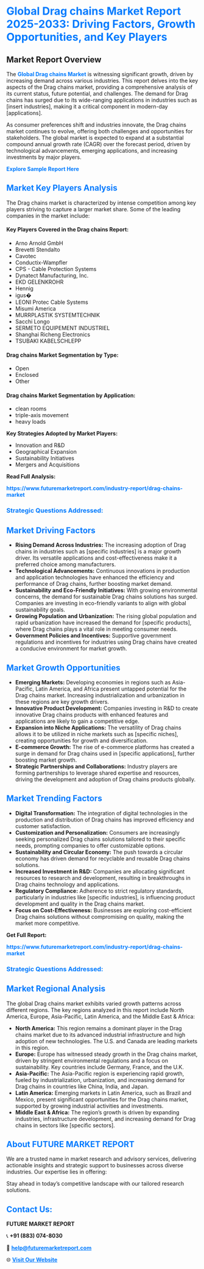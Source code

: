 <h1 style="color: #007BFF;">Global Drag chains Market Report 2025-2033: Driving Factors, Growth Opportunities, and Key Players</h1>

<section id="overview">
<h2>Market Report Overview</h2>
<p>The <a href="https://www.futuremarketreport.com/industry-report/drag-chains-market" style="color: #007BFF; text-decoration: none;"><strong>Global Drag chains Market</strong></a> is witnessing significant growth, driven by increasing demand across various industries. This report delves into the key aspects of the Drag chains market, providing a comprehensive analysis of its current status, future potential, and challenges. The demand for Drag chains has surged due to its wide-ranging applications in industries such as [insert industries], making it a critical component in modern-day [applications].</p>
<p>As consumer preferences shift and industries innovate, the Drag chains market continues to evolve, offering both challenges and opportunities for stakeholders. The global market is expected to expand at a substantial compound annual growth rate (CAGR) over the forecast period, driven by technological advancements, emerging applications, and increasing investments by major players.</p>
</section>

<section id="overview">
<p><a href="https://www.futuremarketreport.com/request-sample/reportId=46158" style="color: #007BFF; text-decoration: none;"><strong>Explore Sample Report Here</strong></a></p>
</section>

<section id="key-players">
<h2 style="color: #007BFF;">Market Key Players Analysis</h2>
<p>The Drag chains market is characterized by intense competition among key players striving to capture a larger market share. Some of the leading companies in the market include:</p>
<h4>Key Players Covered in the Drag chains Report:</h4>
<ul><li>Arno Arnold GmbH</li><li>Brevetti Stendalto</li><li>Cavotec</li><li>Conductix-Wampfler</li><li>CPS - Cable Protection Systems</li><li>Dynatect Manufacturing, Inc.</li><li>EKD GELENKROHR</li><li>Hennig</li><li>igus�</li><li>LEONI Protec Cable Systems</li><li>Misumi America</li><li>MURRPLASTIK SYSTEMTECHNIK</li><li>Sacchi Longo</li><li>SERMETO EQUIPEMENT INDUSTRIEL</li><li>Shanghai Richeng Electronics</li><li>TSUBAKI KABELSCHLEPP</li></ul>
<h4>Drag chains Market Segmentation by Type:</h4>
<ul><li>Open</li><li>Enclosed</li><li>Other</li></ul>

<h4>Drag chains Market Segmentation by Application:</h4>
<ul><li>clean rooms</li><li>triple-axis movement</li><li>heavy loads</li></ul>
<p><strong>Key Strategies Adopted by Market Players:</strong></p>
<ul>
<li>Innovation and R&D</li>
<li>Geographical Expansion</li>
<li>Sustainability Initiatives</li>
<li>Mergers and Acquisitions</li>
</ul>
</section>

<section>
<p><strong>Read Full Analysis: </strong></p><a href="https://www.futuremarketreport.com/industry-report/drag-chains-market" style="color: #007BFF; text-decoration: none;"><strong>https://www.futuremarketreport.com/industry-report/drag-chains-market</strong></a>
<h3 style="color: #007BFF;">Strategic Questions Addressed:</h3>
</section>

<section id="driving-factors">
<h2 style="color: #007BFF;">Market Driving Factors</h2>
<ul>
<li><strong>Rising Demand Across Industries:</strong> The increasing adoption of Drag chains in industries such as [specific industries] is a major growth driver. Its versatile applications and cost-effectiveness make it a preferred choice among manufacturers.</li>
<li><strong>Technological Advancements:</strong> Continuous innovations in production and application technologies have enhanced the efficiency and performance of Drag chains, further boosting market demand.</li>
<li><strong>Sustainability and Eco-Friendly Initiatives:</strong> With growing environmental concerns, the demand for sustainable Drag chains solutions has surged. Companies are investing in eco-friendly variants to align with global sustainability goals.</li>
<li><strong>Growing Population and Urbanization:</strong> The rising global population and rapid urbanization have increased the demand for [specific products], where Drag chains plays a vital role in meeting consumer needs.</li>
<li><strong>Government Policies and Incentives:</strong> Supportive government regulations and incentives for industries using Drag chains have created a conducive environment for market growth.</li>
</ul>
</section>

<section id="growth-opportunities">
<h2 style="color: #007BFF;">Market Growth Opportunities</h2>
<ul>
<li><strong>Emerging Markets:</strong> Developing economies in regions such as Asia-Pacific, Latin America, and Africa present untapped potential for the Drag chains market. Increasing industrialization and urbanization in these regions are key growth drivers.</li>
<li><strong>Innovative Product Development:</strong> Companies investing in R&D to create innovative Drag chains products with enhanced features and applications are likely to gain a competitive edge.</li>
<li><strong>Expansion into Niche Applications:</strong> The versatility of Drag chains allows it to be utilized in niche markets such as [specific niches], creating opportunities for growth and diversification.</li>
<li><strong>E-commerce Growth:</strong> The rise of e-commerce platforms has created a surge in demand for Drag chains used in [specific applications], further boosting market growth.</li>
<li><strong>Strategic Partnerships and Collaborations:</strong> Industry players are forming partnerships to leverage shared expertise and resources, driving the development and adoption of Drag chains products globally.</li>
</ul>
</section>

<section id="trending-factors">
<h2 style="color: #007BFF;">Market Trending Factors</h2>
<ul>
<li><strong>Digital Transformation:</strong> The integration of digital technologies in the production and distribution of Drag chains has improved efficiency and customer satisfaction.</li>
<li><strong>Customization and Personalization:</strong> Consumers are increasingly seeking personalized Drag chains solutions tailored to their specific needs, prompting companies to offer customizable options.</li>
<li><strong>Sustainability and Circular Economy:</strong> The push towards a circular economy has driven demand for recyclable and reusable Drag chains solutions.</li>
<li><strong>Increased Investment in R&D:</strong> Companies are allocating significant resources to research and development, resulting in breakthroughs in Drag chains technology and applications.</li>
<li><strong>Regulatory Compliance:</strong> Adherence to strict regulatory standards, particularly in industries like [specific industries], is influencing product development and quality in the Drag chains market.</li>
<li><strong>Focus on Cost-Effectiveness:</strong> Businesses are exploring cost-efficient Drag chains solutions without compromising on quality, making the market more competitive.</li>
</ul>
</section>

<section>
<p><strong>Get Full Report: </strong></p><a href="https://www.futuremarketreport.com/industry-report/drag-chains-market" style="color: #007BFF; text-decoration: none;"><strong>https://www.futuremarketreport.com/industry-report/drag-chains-market</strong></a>
<h3 style="color: #007BFF;">Strategic Questions Addressed:</h3>
</section>


<section id="regional-analysis">
<h2 style="color: #007BFF;">Market Regional Analysis</h2>
<p>The global Drag chains market exhibits varied growth patterns across different regions. The key regions analyzed in this report include North America, Europe, Asia-Pacific, Latin America, and the Middle East & Africa:</p>
<ul>
<li><strong>North America:</strong> This region remains a dominant player in the Drag chains market due to its advanced industrial infrastructure and high adoption of new technologies. The U.S. and Canada are leading markets in this region.</li>
<li><strong>Europe:</strong> Europe has witnessed steady growth in the Drag chains market, driven by stringent environmental regulations and a focus on sustainability. Key countries include Germany, France, and the U.K.</li>
<li><strong>Asia-Pacific:</strong> The Asia-Pacific region is experiencing rapid growth, fueled by industrialization, urbanization, and increasing demand for Drag chains in countries like China, India, and Japan.</li>
<li><strong>Latin America:</strong> Emerging markets in Latin America, such as Brazil and Mexico, present significant opportunities for the Drag chains market, supported by growing industrial activities and investments.</li>
<li><strong>Middle East & Africa:</strong> The region’s growth is driven by expanding industries, infrastructure development, and increasing demand for Drag chains in sectors like [specific sectors].</li>
</ul>
</section>

<footer>
<h2 style="color: #007BFF;">About FUTURE MARKET REPORT</h2>
<p>We are a trusted name in market research and advisory services, delivering actionable insights and strategic support to businesses across diverse industries. Our expertise lies in offering:</p>

<p>Stay ahead in today’s competitive landscape with our tailored research solutions.</p>

<h2 style="color: #007BFF;">Contact Us:</h2>
<p><strong>FUTURE MARKET REPORT</strong></p>
<p>📞 <strong>+91 (883) 074-8030</strong></p>
<p>📧 <strong><a href="mailto:help@futuremarketreport.com" style="color: #007BFF;">help@futuremarketreport.com</a></strong></p>
<p>🌐 <strong><a href="https://www.futuremarketreport.com/" style="color: #007BFF;">Visit Our Website</a></strong></p>
</footer>